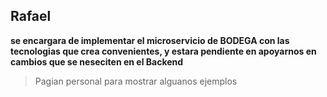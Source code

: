 ## Rafael
**se encargara de implementar el microservicio de BODEGA con las tecnologias que crea convenientes, y estara pendiente en apoyarnos en cambios que se neseciten en el Backend**
>Pagian personal para mostrar alguanos ejemplos 